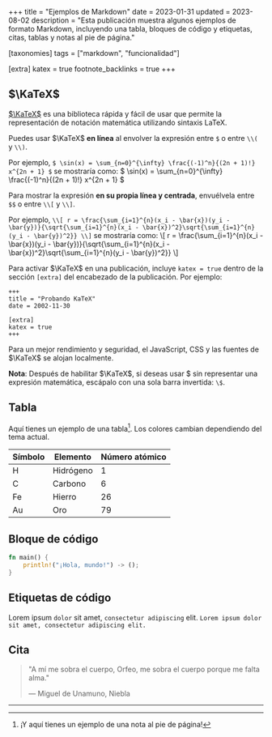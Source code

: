 +++
title = "Ejemplos de Markdown"
date = 2023-01-31
updated = 2023-08-02
description = "Esta publicación muestra algunos ejemplos de formato Markdown, incluyendo una tabla, bloques de código y etiquetas, citas, tablas y notas al pie de página."

[taxonomies]
tags = ["markdown", "funcionalidad"]

[extra]
katex = true
footnote_backlinks = true
+++

## $\KaTeX$

[$\KaTeX$](https://katex.org/) es una biblioteca rápida y fácil de usar que permite la representación de notación matemática utilizando sintaxis LaTeX.

Puedes usar $\KaTeX$ **en línea** al envolver la expresión entre `$` o entre `\\(` y `\\)`.

Por ejemplo, `$ \sin(x) = \sum_{n=0}^{\infty} \frac{(-1)^n}{(2n + 1)!} x^{2n + 1} $` se mostraría como: $ \sin(x) = \sum_{n=0}^{\infty} \frac{(-1)^n}{(2n + 1)!} x^{2n + 1} $

Para mostrar la expresión **en su propia línea y centrada**, envuélvela entre `$$` o entre `\\[` y `\\]`.

Por ejemplo, `\\[ r = \frac{\sum_{i=1}^{n}(x_i - \bar{x})(y_i - \bar{y})}{\sqrt{\sum_{i=1}^{n}(x_i - \bar{x})^2}\sqrt{\sum_{i=1}^{n}(y_i - \bar{y})^2}} \\]` se mostraría como: \\[ r = \frac{\sum_{i=1}^{n}(x_i - \bar{x})(y_i - \bar{y})}{\sqrt{\sum_{i=1}^{n}(x_i - \bar{x})^2}\sqrt{\sum_{i=1}^{n}(y_i - \bar{y})^2}} \\]

Para activar $\KaTeX$ en una publicación, incluye `katex = true` dentro de la sección `[extra]` del encabezado de la publicación. Por ejemplo:

```toml,hl_lines=5-6
+++
title = "Probando KaTeX"
date = 2002-11-30

[extra]
katex = true
+++
```

Para un mejor rendimiento y seguridad, el JavaScript, CSS y las fuentes de $\KaTeX$ se alojan localmente.

**Nota**: Después de habilitar $\KaTeX$, si deseas usar \$ sin representar una expresión matemática, escápalo con una sola barra invertida: `\$`.

## Tabla

Aquí tienes un ejemplo de una tabla[^1]. Los colores cambian dependiendo del tema actual.

| Símbolo | Elemento | Número atómico |
|---------|----------|----------------|
| H       | Hidrógeno| 1              |
| C       | Carbono  | 6              |
| Fe      | Hierro   | 26             |
| Au      | Oro      | 79             |

## Bloque de código

```rust
fn main() {
    println!("¡Hola, mundo!") -> ();
}
```

## Etiquetas de código

Lorem ipsum `dolor` sit amet, `consectetur adipiscing` elit.
`Lorem ipsum dolor sit amet, consectetur adipiscing elit.`

## Cita

> "A mí me sobra el cuerpo, Orfeo, me sobra el cuerpo porque me falta alma."
>
> — Miguel de Unamuno, Niebla

<hr>

[^1]: ¡Y aquí tienes un ejemplo de una nota al pie de página!
